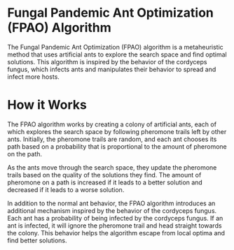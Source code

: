 
# Fungal Pandemic Ant Optimization (FPAO) Algorithm

The Fungal Pandemic Ant Optimization (FPAO) algorithm is a metaheuristic method that uses artificial ants to explore the search space and find optimal solutions. This algorithm is inspired by the behavior of the cordyceps fungus, which infects ants and manipulates their behavior to spread and infect more hosts.

# How it Works

The FPAO algorithm works by creating a colony of artificial ants, each of which explores the search space by following pheromone trails left by other ants. Initially, the pheromone trails are random, and each ant chooses its path based on a probability that is proportional to the amount of pheromone on the path.

As the ants move through the search space, they update the pheromone trails based on the quality of the solutions they find. The amount of pheromone on a path is increased if it leads to a better solution and decreased if it leads to a worse solution.

In addition to the normal ant behavior, the FPAO algorithm introduces an additional mechanism inspired by the behavior of the cordyceps fungus. Each ant has a probability of being infected by the cordyceps fungus. If an ant is infected, it will ignore the pheromone trail and head straight towards the colony. This behavior helps the algorithm escape from local optima and find better solutions.
